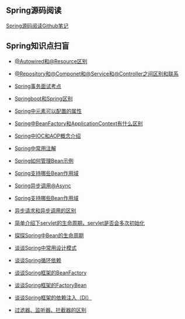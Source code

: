 Spring源码阅读
------

<a href="https://github.com/seaswalker/spring-analysis">Spring源码阅读Github笔记</a>

Spring知识点扫盲
------

* <a href="https://github.com/DemoTransfer/LearningRecord/blob/master/java/interview/Spring/%40Autowired%E5%92%8C%40Resource%E5%8C%BA%E5%88%AB.md">@Autowired和@Resource区别</a>

* <a href="https://github.com/DemoTransfer/LearningRecord/blob/master/java/interview/Spring/%40Repository%E5%92%8C%40Componet%E5%92%8C%40Service%E5%92%8C%40Controller%E4%B9%8B%E9%97%B4%E5%8C%BA%E5%88%AB%E5%92%8C%E8%81%94%E7%B3%BB.md">@Repository和@Componet和@Service和@Controller之间区别和联系</a>

* <a href="https://github.com/DemoTransfer/Java-Guide/blob/master/java/interview/Spring/Spring%20%E4%BA%8B%E5%8A%A1%E9%9D%A2%E8%AF%95%E8%80%83%E7%82%B9.md">Spring事务面试考点</a>

* <a href="https://github.com/DemoTransfer/LearningRecord/blob/master/java/interview/Spring/Springboot%E5%92%8CSpring%E5%8C%BA%E5%88%AB.md">Springboot和Spring区别</a>

* <a href="https://github.com/DemoTransfer/LearningRecord/blob/master/java/interview/Spring/Spring%E4%B8%AD%3Cbean%3E%E5%85%83%E7%B4%A0%E5%8F%AF%E4%BB%A5%E9%85%8D%E7%BD%AE%E7%9A%84%E5%B1%9E%E6%80%A7.md">Spring中<bean>元素可以配置的属性</a>

* <a href="https://github.com/DemoTransfer/LearningRecord/blob/master/java/interview/Spring/Spring%E4%B8%ADBeanFactory%E5%92%8CApplicationContext%E6%9C%89%E4%BB%80%E4%B9%88%E5%8C%BA%E5%88%AB.md">Spring中BeanFactory和ApplicationContext有什么区别</a>

* <a href="https://github.com/DemoTransfer/LearningRecord/blob/master/java/interview/Spring/Spring%E4%B8%ADIoC%E5%92%8CAOP%E6%A6%82%E5%BF%B5%E4%BB%8B%E7%BB%8D.md">Spring中IOC和AOP概念介绍</a>

* <a href="https://github.com/DemoTransfer/LearningRecord/blob/master/java/interview/Spring/Spring%E4%B8%AD%E5%B8%B8%E7%94%A8%E6%B3%A8%E8%A7%A3.md">Spring中常用注解</a>

* <a href="https://github.com/DemoTransfer/LearningRecord/blob/master/java/interview/Spring/Spring%E5%A6%82%E4%BD%95%E7%AE%A1%E7%90%86Bean%E7%A4%BA%E4%BE%8B.md">Spring如何管理Bean示例</a>

* <a href="https://github.com/DemoTransfer/LearningRecord/blob/master/java/interview/Spring/Spring%E6%94%AF%E6%8C%81%E5%93%AA%E4%BA%9BBean%E4%BD%9C%E7%94%A8%E5%9F%9F.md">Spring支持哪些Bean作用域</a>

* <a href="https://github.com/DemoTransfer/Java-Guide/blob/master/java/interview/Spring/Spring%E5%BC%82%E6%AD%A5%E8%B0%83%E7%94%A8%40Async.md">Spring异步调用@Async</a>

* <a href="https://github.com/DemoTransfer/Java-Guide/blob/master/java/interview/Spring/Spring%E6%94%AF%E6%8C%81%E5%93%AA%E4%BA%9BBean%E4%BD%9C%E7%94%A8%E5%9F%9F.md">Spring支持哪些Bean作用域</a>

* <a href="https://github.com/DemoTransfer/Java-Guide/blob/master/java/interview/Spring/%E5%BC%82%E6%AD%A5%E8%AF%B7%E6%B1%82%E4%B8%8E%E5%BC%82%E6%AD%A5%E8%B0%83%E7%94%A8%E7%9A%84%E5%8C%BA%E5%88%AB.md">异步请求和异步调用的区别</a>

* <a href="https://github.com/DemoTransfer/LearningRecord/blob/master/java/interview/Spring/%E7%AE%80%E5%8D%95%E4%BB%8B%E7%BB%8D%E4%B8%8Bservlet%E7%9A%84%E7%94%9F%E5%91%BD%E5%91%A8%E6%9C%9F%EF%BC%8Cservlet%E6%98%AF%E5%90%A6%E4%BC%9A%E5%A4%9A%E6%AC%A1%E5%88%9D%E5%A7%8B%E5%8C%96%EF%BC%9F.md">简单介绍下servlet的生命周期，servlet是否会多次初始化</a>

* <a href="https://github.com/DemoTransfer/LearningRecord/blob/master/java/interview/Spring/%E8%B0%88%E8%B0%88Spring%E4%B8%ADBean%E7%9A%84%E7%94%9F%E5%91%BD%E5%91%A8%E6%9C%9F.md">探探Spring中Bean的生命周期</a>

* <a href="https://github.com/DemoTransfer/LearningRecord/blob/master/java/interview/Spring/%E8%B0%88%E8%B0%88Spring%E4%B8%AD%E5%B8%B8%E7%94%A8%E8%AE%BE%E8%AE%A1%E6%A8%A1%E5%BC%8F.md">谈谈Spring中常用设计模式</a>

* <a href="https://github.com/DemoTransfer/LearningRecord/blob/master/java/interview/Spring/%E8%B0%88%E8%B0%88Spring%E5%BE%AA%E7%8E%AF%E4%BE%9D%E8%B5%96.md">谈谈Spring循环依赖</a>

* <a href="https://github.com/DemoTransfer/LearningRecord/blob/master/java/interview/Spring/%E8%B0%88%E8%B0%88Spring%E6%A1%86%E6%9E%B6%E7%9A%84BeanFactory.md">谈谈Spring框架的BeanFactory</a>

* <a href="https://github.com/DemoTransfer/LearningRecord/blob/master/java/interview/Spring/%E8%B0%88%E8%B0%88Spring%E6%A1%86%E6%9E%B6%E7%9A%84FactoryBean.md">谈谈Spring框架的FactoryBean</a>

* <a href="https://github.com/DemoTransfer/LearningRecord/blob/master/java/interview/Spring/%E8%B0%88%E8%B0%88Spring%E6%A1%86%E6%9E%B6%E7%9A%84%E4%BE%9D%E8%B5%96%E6%B3%A8%E5%85%A5%EF%BC%88DI%EF%BC%89.md">谈谈Spring框架的依赖注入（DI）</a>

* <a href="https://github.com/DemoTransfer/LearningRecord/blob/master/java/interview/Spring/%E8%BF%87%E6%BB%A4%E5%99%A8%E3%80%81%E7%9B%91%E5%90%AC%E5%99%A8%E3%80%81%E6%8B%A6%E6%88%AA%E5%99%A8%E7%9A%84%E5%8C%BA%E5%88%AB.md">过滤器、监听器、拦截器的区别</a>
